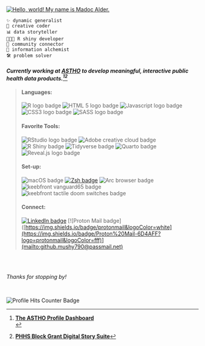 
<a href="https://git.io/typing-svg"><img src="https://readme-typing-svg.demolab.com?font=Share+Tech+Mono&size=25&duration=3000&pause=000&color=93D302&multiline=true&repeat=false&width=435&height=65&lines=Hello%2C+world!+;My+name+is+Madoc+Alder." alt="Hello, world! My name is Madoc Alder." /></a>

    ✨ dynamic generalist
    🎨 creative coder 
    📊 data storyteller 
    👨🏻‍💻 R shiny developer
    🧶 community connector
    🔮 information alchemist
    🛠️ problem solver
   
#### *Currently working at [ASTHO](https://www.astho.org/) to develop meaningful, interactive public health data products.[^1][^2]*

[^1]: [**The ASTHO Profile Dashboard**](https://www.astho.org/profile) <br>
[^2]: [**PHHS Block Grant Digital Story Suite**](https://www.astho.org/topic/story/phhs-block-grant/)

> ####  **Languages:**
> 
> ![R logo badge](https://img.shields.io/badge/R-276DC3?style=for-the-badge&logo=r&logoColor=white)
> ![HTML 5 logo badge](https://img.shields.io/badge/HTML5-E34F26?style=for-the-badge&logo=html5&logoColor=white)
> ![Javascript logo badge](https://img.shields.io/badge/JavaScript-323330?style=for-the-badge&logo=javascript&logoColor=white)
> ![CSS3 logo badge](https://img.shields.io/badge/CSS3-1572B6?style=for-the-badge&logo=css3&logoColor=white)
> ![SASS logo badge](https://img.shields.io/badge/Sass-CC6699?style=for-the-badge&logo=sass&logoColor=white)
> 
> #### Favorite Tools:
> ![RStudio logo badge](https://img.shields.io/badge/RStudio-75AADB?style=for-the-badge&logo=RStudio&logoColor=white)
> ![Adobe creative cloud badge](https://img.shields.io/badge/Adobe%20Creative%20Cloud-DA1F26?style=for-the-badge&logo=Adobe%20Creative%20Cloud&logoColor=white) <br>
> ![R Shiny badge](https://img.shields.io/badge/R_Shiny-test?style=for-the-badge&color=447099)
> ![Tidyverse badge](https://img.shields.io/badge/Tidyverse-badge?style=for-the-badge&logo=Tidyverse&color=1A162D)
> ![Quarto badge](https://img.shields.io/badge/Quarto-badge?style=for-the-badge&logo=Quarto&color=81A9D7)
> ![Reveal.js logo badge](https://img.shields.io/badge/reveal%20js-000000?style=for-the-badge&logo=reveal.js&logoColor=white)
> 
> #### Set-up:
> ![macOS badge](https://img.shields.io/badge/apple%20silicon-000000?style=for-the-badge&logo=apple&logoColor=white)
> [![Zsh badge](https://img.shields.io/badge/Zsh-F15A24?style=for-the-badge&logo=Zsh&logoColor=white)](https://www.astho.org)
> ![Arc browser badge ](https://img.shields.io/badge/Arc-1638FB?style=for-the-badge&logo=Arc&logoColor=white) <br>
>![keebfront vanguard65 badge](https://img.shields.io/badge/keyboard-vanguard65-green?style=for-the-badge&labelColor=fcfaed&color=184432)
> ![keebfront tactile doom switches badge](https://img.shields.io/badge/switches-doom_tactile-green?style=for-the-badge&labelColor=434681&color=43817e)
> 
>#### Connect:
> [![LinkedIn badge](https://img.shields.io/badge/LinkedIn-0077B5?style=for-the-badge&logo=linkedin&logoColor=white)](https://www.linkedin.com/in/madocalder/)
> [![Proton Mail badge]([https://img.shields.io/badge/protonmail&logoColor=white](https://img.shields.io/badge/Proton%20Mail-6D4AFF?logo=protonmail&logoColor=fff)](mailto:github.mushy790@passmail.net)



<br>
<br>

*Thanks for stopping by!*

<br>

![Profile Hits Counter Badge](https://hitscounter.dev/api/hit?url=https%3A%2F%2Fgithub.com%2Fmadalder&label=&icon=github&color=%2337451c)
